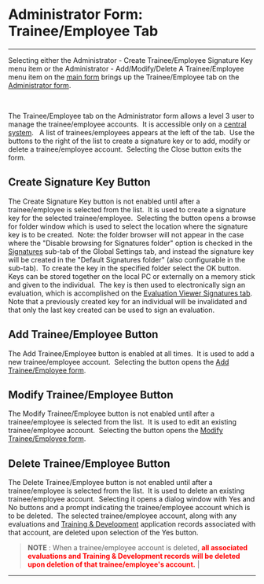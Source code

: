 # Administrator Form:  Trainee/Employee Tab 
-----

Selecting either the Administrator - Create Trainee/Employee Signature Key 
menu item or the Administrator - Add/Modify/Delete A Trainee/Employee menu item 
on the [main form](<7jjr.md>) brings up the Trainee/Employee tab 
on the [Administrator form](<7df4.md>).

&nbsp;&nbsp;&nbsp;&nbsp;&nbsp;&nbsp;&nbsp;&nbsp;&nbsp;&nbsp;&nbsp;

The Trainee/Employee tab on the Administrator form allows a level 3 user to 
manage the trainee/employee accounts.&nbsp; It is accessible only on a
[central system](<7mls.md>).&nbsp;&nbsp; A list of 
trainees/employees appears at the left of the tab.&nbsp; Use the buttons to the 
right of the list to create a signature key or to add, modify or delete a 
trainee/employee account.&nbsp; Selecting the Close button exits the form. 

## Create Signature Key Button

The Create Signature Key button is not enabled until after a trainee/employee 
is selected from the list.&nbsp; It is used to create a signature key for the 
selected trainee/employee.&nbsp; Selecting the button opens a browse for folder 
window which is used to select the location where the signature key is to be 
created.&nbsp; Note: the folder browser will not appear in the case where the "Disable browsing for Signatures folder" option is checked in the [Signatures](<sig.md>) sub-tab of the Global Settings tab, and instead the signature key will be created in the "Default Signatures folder" (also configurable in the sub-tab).&nbsp; To create the key in the specified folder select the OK button.&nbsp; 
Keys can be stored together on the local PC or externally on a memory stick and 
given to the individual.&nbsp; The key is then used to electronically sign an 
evaluation, which is accomplished on the [Evaluation Viewer 
Signatures tab](<evlvwsig.md>).&nbsp; Note that a previously created key for an individual 
will be invalidated and that only the last key created can be used to sign an 
evaluation.

## Add Trainee/Employee Button

The Add Trainee/Employee button is enabled at all times.&nbsp; It is used to 
add a new trainee/employee account.&nbsp; Selecting the button opens the [Add Trainee/Employee form](<7gkw.md>).

## Modify Trainee/Employee Button

The Modify Trainee/Employee button is not enabled until after a 
trainee/employee is selected from the list.&nbsp; It is used to edit an existing 
trainee/employee account.&nbsp; Selecting the button opens the [Modify Trainee/Employee form](<7jg0.md>).

## Delete Trainee/Employee Button

The Delete Trainee/Employee button is not enabled until after a trainee/employee is selected from the list.&nbsp; It is used to delete an existing trainee/employee account.&nbsp; Selecting it opens a dialog window with Yes and No buttons and a prompt indicating the trainee/employee account which is to be deleted.&nbsp; The selected trainee/employee account, along with any evaluations and [Training & Development](<traindev.md>) application records associated with that account, are deleted upon selection of the Yes button.

> **NOTE** : When a trainee/employee account is deleted, <font color="#FF0000"><b>all associated evaluations and Training &amp; Development records will be deleted upon deletion of that trainee/employee's account.</b></font> |
-----